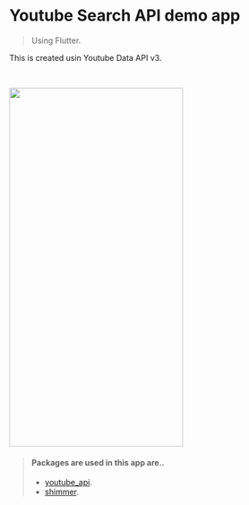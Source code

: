 # Youtube Search API demo app
> Using Flutter.

<p> This is created usin Youtube Data API v3.</p> <br>

<img src="demo.gif" width="310" height="640"/><br>

> #### Packages are used in this app are..
> - [youtube_api](https://pub.dev/packages/youtube_api).
> - [shimmer](https://pub.dev/packages/shimmer).
